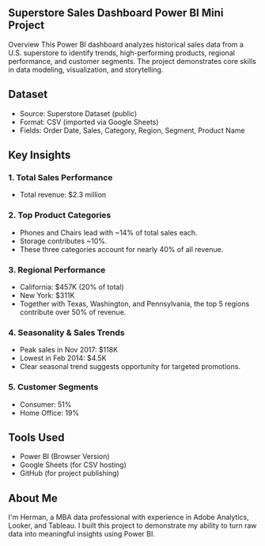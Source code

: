## Superstore Sales Dashboard Power BI Mini Project
Overview
This Power BI dashboard analyzes historical sales data from a U.S. superstore to identify trends, high-performing products, regional performance, and customer segments. The project demonstrates core skills in data modeling, visualization, and storytelling.

## Dataset
- Source: Superstore Dataset (public)
- Format: CSV (imported via Google Sheets)
- Fields: Order Date, Sales, Category, Region, Segment, Product Name

## Key Insights

### 1. Total Sales Performance
- Total revenue: $2.3 million

### 2. Top Product Categories
- Phones and Chairs lead with ~14% of total sales each.
- Storage contributes ~10%.
- These three categories account for nearly 40% of all revenue.

### 3. Regional Performance
- California: $457K (20% of total)
- New York: $311K
- Together with Texas, Washington, and Pennsylvania, the top 5 regions contribute over 50% of revenue.

### 4. Seasonality & Sales Trends
- Peak sales in Nov 2017: $118K
- Lowest in Feb 2014: $4.5K
- Clear seasonal trend suggests opportunity for targeted promotions.

### 5. Customer Segments
- Consumer: 51%
- Home Office: 19%

## Tools Used
- Power BI (Browser Version)
- Google Sheets (for CSV hosting)
- GitHub (for project publishing)

## About Me
I'm Herman, a MBA data professional with experience in Adobe Analytics, Looker, and Tableau. I built this project to demonstrate my ability to turn raw data into meaningful insights using Power BI.
